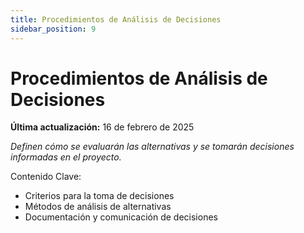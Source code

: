 ```yaml
---
title: Procedimientos de Análisis de Decisiones
sidebar_position: 9
---
```


# Procedimientos de Análisis de Decisiones

**Última actualización:** 16 de febrero de 2025

_Definen cómo se evaluarán las alternativas y se tomarán decisiones informadas en el proyecto._

Contenido Clave:

- Criterios para la toma de decisiones
- Métodos de análisis de alternativas
- Documentación y comunicación de decisiones
